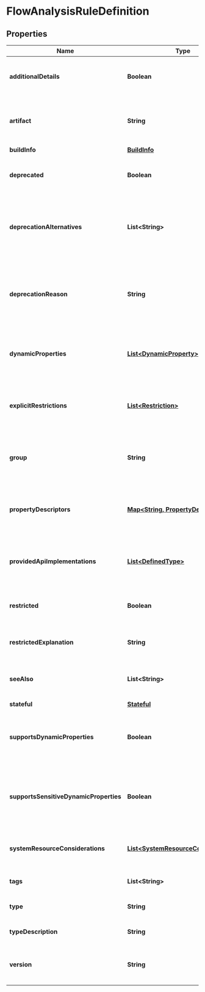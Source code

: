 # FlowAnalysisRuleDefinition

## Properties
Name | Type | Description | Notes
------------ | ------------- | ------------- | -------------
**additionalDetails** | **Boolean** | Indicates if the component has additional details documentation |  [optional]
**artifact** | **String** | The artifact name of the bundle that provides the referenced type. |  [optional]
**buildInfo** | [**BuildInfo**](BuildInfo.md) |  |  [optional]
**deprecated** | **Boolean** | Whether or not the component has been deprecated |  [optional]
**deprecationAlternatives** | **List&lt;String&gt;** | If this component has been deprecated, this optional field provides alternatives to use |  [optional]
**deprecationReason** | **String** | If this component has been deprecated, this optional field can be used to provide an explanation |  [optional]
**dynamicProperties** | [**List&lt;DynamicProperty&gt;**](DynamicProperty.md) | Describes the dynamic properties supported by this component |  [optional]
**explicitRestrictions** | [**List&lt;Restriction&gt;**](Restriction.md) | Explicit restrictions that indicate a require permission to use the component |  [optional]
**group** | **String** | The group name of the bundle that provides the referenced type. |  [optional]
**propertyDescriptors** | [**Map&lt;String, PropertyDescriptor&gt;**](PropertyDescriptor.md) | Descriptions of configuration properties applicable to this component. |  [optional]
**providedApiImplementations** | [**List&lt;DefinedType&gt;**](DefinedType.md) | If this type represents a provider for an interface, this lists the APIs it implements |  [optional]
**restricted** | **Boolean** | Whether or not the component has a general restriction |  [optional]
**restrictedExplanation** | **String** | An optional description of the general restriction |  [optional]
**seeAlso** | **List&lt;String&gt;** | The names of other component types that may be related |  [optional]
**stateful** | [**Stateful**](Stateful.md) |  |  [optional]
**supportsDynamicProperties** | **Boolean** | Whether or not this component makes use of dynamic (user-set) properties. |  [optional]
**supportsSensitiveDynamicProperties** | **Boolean** | Whether or not this component makes use of sensitive dynamic (user-set) properties. |  [optional]
**systemResourceConsiderations** | [**List&lt;SystemResourceConsideration&gt;**](SystemResourceConsideration.md) | The system resource considerations for the given component |  [optional]
**tags** | **List&lt;String&gt;** | The tags associated with this type |  [optional]
**type** | **String** | The fully-qualified class type |  [optional]
**typeDescription** | **String** | The description of the type. |  [optional]
**version** | **String** | The version of the bundle that provides the referenced type. |  [optional]
